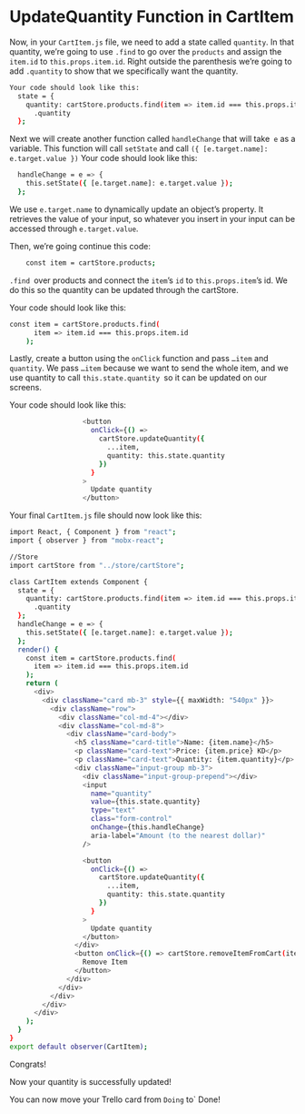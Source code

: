 # UpdateQuantity Function in CartItem

Now, in your `CartItem.js` file, we need to add a state called `quantity`.
In that quantity, we’re going to use `.find` to go over the `products` and assign the `item.id` to `this.props.item.id`.
Right outside the parenthesis we’re going to add `.quantity` to show that we specifically want the quantity.
```sh
Your code should look like this:
  state = {
    quantity: cartStore.products.find(item => item.id === this.props.item.id)
      .quantity
  };
```
Next we will create another function called `handleChange` that will take` e` as a variable.
This function will call `setState` and call `({ [e.target.name]: e.target.value })`
Your code should look like this:
```sh
  handleChange = e => {
    this.setState({ [e.target.name]: e.target.value });
  };
```
We use `e.target.name` to dynamically update an object’s property. It retrieves the value of your input, so whatever you insert in your input can be accessed through `e.target.value`.

Then, we’re going continue this code:
```sh
    const item = cartStore.products;
```
`.find `over products and connect the `item`’s `id` to `this.props.item`’s id.
We do this so the quantity can be updated through the cartStore.

Your code should look like this:
```sh
const item = cartStore.products.find(
      item => item.id === this.props.item.id
    );
```
Lastly, create a button using the `onClick` function and pass `…item` and `quantity`.
We pass `…item` because we want to send the whole item, and we use quantity to call `this.state.quantity `so it can be updated on our screens.

Your code should look like this:
```sh
                  <button
                    onClick={() =>
                      cartStore.updateQuantity({
                        ...item,
                        quantity: this.state.quantity
                      })
                    }
                  >
                    Update quantity
                  </button>
```
Your final `CartItem.js` file should now look like this:
```sh
import React, { Component } from "react";
import { observer } from "mobx-react";

//Store
import cartStore from "../store/cartStore";

class CartItem extends Component {
  state = {
    quantity: cartStore.products.find(item => item.id === this.props.item.id)
      .quantity
  };
  handleChange = e => {
    this.setState({ [e.target.name]: e.target.value });
  };
  render() {
    const item = cartStore.products.find(
      item => item.id === this.props.item.id
    );
    return (
      <div>
        <div className="card mb-3" style={{ maxWidth: "540px" }}>
          <div className="row">
            <div className="col-md-4"></div>
            <div className="col-md-8">
              <div className="card-body">
                <h5 className="card-title">Name: {item.name}</h5>
                <p className="card-text">Price: {item.price} KD</p>
                <p className="card-text">Quantity: {item.quantity}</p>
                <div className="input-group mb-3">
                  <div className="input-group-prepend"></div>
                  <input
                    name="quantity"
                    value={this.state.quantity}
                    type="text"
                    class="form-control"
                    onChange={this.handleChange}
                    aria-label="Amount (to the nearest dollar)"
                  />

                  <button
                    onClick={() =>
                      cartStore.updateQuantity({
                        ...item,
                        quantity: this.state.quantity
                      })
                    }
                  >
                    Update quantity
                  </button>
                </div>
                <button onClick={() => cartStore.removeItemFromCart(item)}>
                  Remove Item
                </button>
              </div>
            </div>
          </div>
        </div>
      </div>
    );
  }
}
export default observer(CartItem);

```
Congrats!

Now your quantity is successfully updated!

You can now move your Trello card from `Doing` to` Done!
